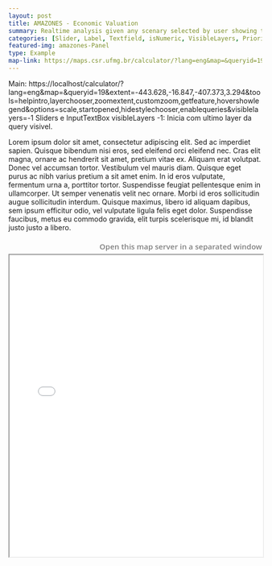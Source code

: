 ```yaml
---
layout: post
title: AMAZONES - Economic Valuation
summary: Realtime analysis given any scenary selected by user showing the forest value.
categories: [Slider, Label, Textfield, isNumeric, VisibleLayers, Priority, LegendTitle, Title]
featured-img: amazones-Panel
type: Example
map-link: https://maps.csr.ufmg.br/calculator/?lang=eng&map=&queryid=19&extent=-443.628,-16.847,-407.373,3.294&tools=helpintro,layerchooser,zoomextent,customzoom,getfeature,hovershowlegend&options=scale,startopened,hidestylechooser,enablequeries&visiblelayers=-1
---
```

Main: https://localhost/calculator/?lang=eng&map=&queryid=19&extent=-443.628,-16.847,-407.373,3.294&tools=helpintro,layerchooser,zoomextent,customzoom,getfeature,hovershowlegend&options=scale,startopened,hidestylechooser,enablequeries&visiblelayers=-1
				Sliders e InputTextBox
				visibleLayers -1: Inicia com ultimo layer da query visivel.
				
Lorem ipsum dolor sit amet, consectetur adipiscing elit. Sed ac imperdiet sapien. Quisque bibendum nisi eros, sed eleifend orci eleifend nec. Cras elit magna, ornare ac hendrerit sit amet, pretium vitae ex. Aliquam erat volutpat. Donec vel accumsan tortor. Vestibulum vel mauris diam. Quisque eget purus ac nibh varius pretium a sit amet enim. In id eros vulputate, fermentum urna a, porttitor tortor. Suspendisse feugiat pellentesque enim in ullamcorper. Ut semper venenatis velit nec ornare. Morbi id eros sollicitudin augue sollicitudin interdum. Quisque maximus, libero id aliquam dapibus, sem ipsum efficitur odio, vel vulputate ligula felis eget dolor. Suspendisse faucibus, metus eu commodo gravida, elit turpis scelerisque mi, id blandit justo justo a libero.
<div style="text-align: right;">
    <a style="text-decoration: none; font-weight:700; line-height:30px; color:#808080; font-size:15px; font-family: 'Open Sans SemiBold', Arial, Helvetica, sans-serif; border: none;" target="_blank" href="{{ page.map-link }}">Open this map server in a separated window</a>
    <iframe id="994" src="{{ page.map-link }}" width="100%" height="600"></iframe> 
</div>
